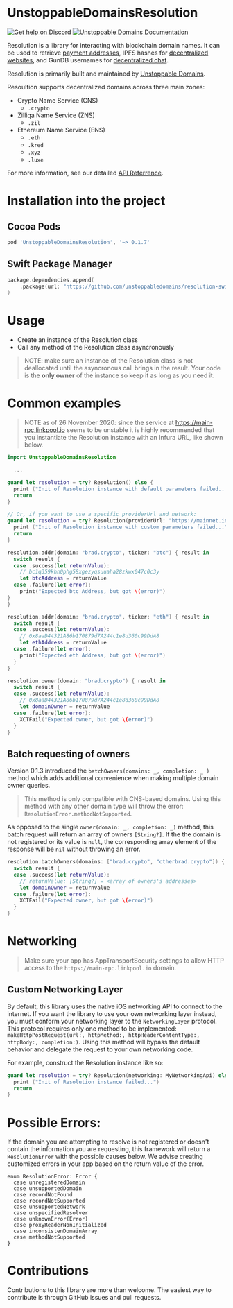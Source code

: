 # UnstoppableDomainsResolution

[![Get help on Discord](https://img.shields.io/badge/Get%20help%20on-Discord-blueviolet)](https://discord.gg/b6ZVxSZ9Hn)
[![Unstoppable Domains Documentation](https://img.shields.io/badge/Documentation-unstoppabledomains.com-blue)](https://docs.unstoppabledomains.com/)

Resolution is a library for interacting with blockchain domain names. It can be used to retrieve [payment addresses](https://unstoppabledomains.com/features#Add-Crypto-Addresses), IPFS hashes for [decentralized websites](https://unstoppabledomains.com/features#Build-Website), and GunDB usernames for [decentralized chat](https://unstoppabledomains.com/chat).

Resolution is primarily built and maintained by [Unstoppable Domains](https://unstoppabledomains.com/).

Resoultion supports decentralized domains across three main zones:

- Crypto Name Service (CNS)
  - `.crypto`
- Zilliqa Name Service (ZNS)
  - `.zil`
- Ethereum Name Service (ENS)
  - `.eth`
  - `.kred`
  - `.xyz`
  - `.luxe`

For more information, see our detailed [API Referrence](https://unstoppabledomains.github.io/resolution/).

# Installation into the project

## Cocoa Pods

```ruby
pod 'UnstoppableDomainsResolution', '~> 0.1.7'
```

## Swift Package Manager

```swift
package.dependencies.append(
    .package(url: "https://github.com/unstoppabledomains/resolution-swift", from: "0.1.7")
)
```

# Usage

 - Create an instance of the Resolution class
 - Call any method of the Resolution class asyncronously

> NOTE: make sure an instance of the Resolution class is not deallocated until the asyncronous call brings in the result. Your code is the **only owner** of the instance so keep it as long as you need it.

# Common examples

> NOTE as of 26 November 2020: since the service at https://main-rpc.linkpool.io seems to be unstable it is highly recommended that you instantiate the Resolution instance with an Infura URL, like shown below.

```swift
import UnstoppableDomainsResolution

  ...

guard let resolution = try? Resolution() else {
  print ("Init of Resolution instance with default parameters failed...")
  return
}

// Or, if you want to use a specific providerUrl and network:
guard let resolution = try? Resolution(providerUrl: "https://mainnet.infura.io/v3/<YOUR_PROJECT_ID_HERE>", network: "mainnet") else {
  print ("Init of Resolution instance with custom parameters failed...")
  return
}

resolution.addr(domain: "brad.crypto", ticker: "btc") { result in
  switch result {
  case .success(let returnValue):
    // bc1q359khn0phg58xgezyqsuuaha28zkwx047c0c3y
    let btcAddress = returnValue
  case .failure(let error):
    print("Expected btc Address, but got \(error)")
}
}

resolution.addr(domain: "brad.crypto", ticker: "eth") { result in
  switch result {
  case .success(let returnValue):
    // 0x8aaD44321A86b170879d7A244c1e8d360c99DdA8
    let ethAddress = returnValue
  case .failure(let error):
    print("Expected eth Address, but got \(error)")
  }
}

resolution.owner(domain: "brad.crypto") { result in
  switch result {
  case .success(let returnValue):
    // 0x8aaD44321A86b170879d7A244c1e8d360c99DdA8
    let domainOwner = returnValue
  case .failure(let error):
    XCTFail("Expected owner, but got \(error)")
  }
}
```

## Batch requesting of owners

Version 0.1.3 introduced the `batchOwners(domains: _, completion: _ )` method which adds additional convenience when making multiple domain owner queries.

> This method is only compatible with CNS-based domains. Using this method with any other domain type will throw the error: `ResolutionError.methodNotSupported`.

As opposed to the single `owner(domain: _, completion: _)` method, this batch request will return an array of owners `[String?]`. If the the domain is not registered or its value is `null`, the corresponding array element of the response will be `nil` without throwing an error.
 
```swift 
resolution.batchOwners(domains: ["brad.crypto", "otherbrad.crypto"]) { result in
  switch result {
  case .success(let returnValue):
    // returnValue: [String?] = <array of owners's addresses>
    let domainOwner = returnValue
  case .failure(let error):
    XCTFail("Expected owner, but got \(error)")
  }
}
```

# Networking

> Make sure your app has AppTransportSecurity settings to allow HTTP access to the `https://main-rpc.linkpool.io` domain.

## Custom Networking Layer

By default, this library uses the native iOS networking API to connect to the internet. If you want the library to use your own networking layer instead, you must conform your networking layer to the `NetworkingLayer` protocol. This protocol requires only one method to be implemented: `makeHttpPostRequest(url:, httpMethod:, httpHeaderContentType:, httpBody:, completion:)`. Using this method will bypass the default behavior and delegate the request to your own networking code.

For example, construct the Resolution instance like so:

```swift
guard let resolution = try? Resolution(networking: MyNetworkingApi) else {
  print ("Init of Resolution instance failed...")
  return
}
```

# Possible Errors:

If the domain you are attempting to resolve is not registered or doesn't contain the information you are requesting, this framework will return a `ResolutionError` with the possible causes below. We advise creating customized errors in your app based on the return value of the error.

```
enum ResolutionError: Error {
  case unregisteredDomain
  case unsupportedDomain
  case recordNotFound
  case recordNotSupported
  case unsupportedNetwork
  case unspecifiedResolver
  case unknownError(Error)
  case proxyReaderNonInitialized
  case inconsistenDomainArray
  case methodNotSupported
}
```

# Contributions

Contributions to this library are more than welcome. The easiest way to contribute is through GitHub issues and pull requests.
